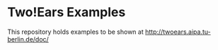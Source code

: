 Two!Ears Examples
=================

This repository holds examples to be shown at
http://twoears.aipa.tu-berlin.de/doc/


